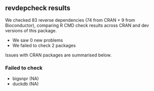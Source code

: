 ## revdepcheck results

We checked 83 reverse dependencies (74 from CRAN + 9 from Bioconductor), comparing R CMD check results across CRAN and dev versions of this package.

 * We saw 0 new problems
 * We failed to check 2 packages

Issues with CRAN packages are summarised below.

### Failed to check

* bigsnpr (NA)
* duckdb  (NA)
